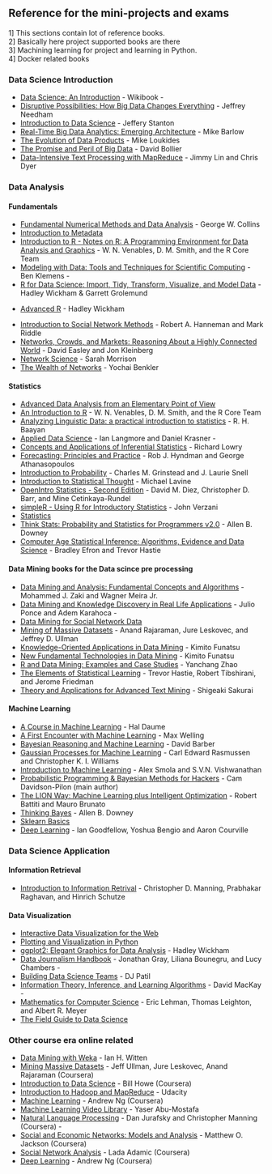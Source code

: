 ## Reference for the mini-projects and exams

1] This sections contain lot of reference books.<br>
2] Basically here project supported books are there <br>
3] Machining learning for project and learning in Python.<br>
4] Docker related books

### Data Science Introduction
* [Data Science: An Introduction](http://en.wikibooks.org/wiki/Data_Science:_An_Introduction) - Wikibook -
* [Disruptive Possibilities: How Big Data Changes Everything](http://www.amazon.com/Disruptive-Possibilities-Data-Changes-Everything-ebook/dp/B00CLH387W) - Jeffrey Needham 
* [Introduction to Data Science](http://jsresearch.net/) - Jeffery Stanton
* [Real-Time Big Data Analytics: Emerging Architecture](http://www.amazon.com/Real-Time-Big-Data-Analytics-Architecture-ebook/dp/B00DO33RSW) - Mike Barlow 
* [The Evolution of Data Products](http://www.amazon.com/The-Evolution-Data-Products-ebook/dp/B005QEKQUY/ref=sr_1_63?s=digital-text&ie=UTF8&qid=1351898530&sr=1-63) - Mike Loukides 
* [The Promise and Peril of Big Data](http://www.aspeninstitute.org/sites/default/files/content/docs/pubs/The_Promise_and_Peril_of_Big_Data.pdf) - David Bollier
* [Data-Intensive Text Processing with MapReduce](http://lintool.github.io/MapReduceAlgorithms/MapReduce-book-final.pdf) - Jimmy Lin and Chris Dyer 


### Data Analysis
#### Fundamentals
* [Fundamental Numerical Methods and Data Analysis](http://ads.harvard.edu/books/1990fnmd.book/) - George W. Collins
* [Introduction to Metadata](http://www.getty.edu/research/publications/electronic_publications/intrometadata/index.html)
* [Introduction to R - Notes on R: A Programming Environment for Data Analysis and Graphics](http://cran.r-project.org/doc/manuals/R-intro.pdf) - W. N. Venables, D. M. Smith, and the R Core Team
* [Modeling with Data: Tools and Techniques for Scientific Computing](http://modelingwithdata.org/about_the_book.html) - Ben Klemens - 
* [R for Data Science: Import, Tidy, Transform, Visualize, and Model Data](http://r4ds.had.co.nz/) - Hadley Wickham & Garrett Grolemund 
- [Advanced R](http://adv-r.had.co.nz/) - Hadley Wickham 
* [Introduction to Social Network Methods](http://faculty.ucr.edu/~hanneman/nettext/) - Robert A. Hanneman and Mark Riddle 
* [Networks, Crowds, and Markets: Reasoning About a Highly Connected World](http://www.cs.cornell.edu/home/kleinber/networks-book/) - David Easley and Jon Kleinberg
* [Network Science](http://barabasilab.neu.edu/networksciencebook/downlPDF.html) - Sarah Morrison 
* [The Wealth of Networks](http://www.benkler.org/Benkler_Wealth_Of_Networks.pdf) - Yochai Benkler 

#### Statistics
* [Advanced Data Analysis from an Elementary Point of View](http://www.stat.cmu.edu/~cshalizi/ADAfaEPoV/ADAfaEPoV.pdf)
* [An Introduction to R](http://cran.r-project.org/doc/manuals/R-intro.pdf) - W. N. Venables, D. M. Smith, and the R Core Team 
* [Analyzing Linguistic Data: a practical introduction to statistics](http://www.ualberta.ca/~baayen/publications/baayenCUPstats.pdf) - R. H. Baayan 
* [Applied Data Science](http://columbia-applied-data-science.github.io/appdatasci.pdf) - Ian Langmore and Daniel Krasner - 
* [Concepts and Applications of Inferential Statistics](http://vassarstats.net/textbook/) - Richard Lowry
* [Forecasting: Principles and Practice](https://www.otexts.org/fpp/) - Rob J. Hyndman and George Athanasopoulos
* [Introduction to Probability](http://www.dartmouth.edu/~chance/teaching_aids/books_articles/probability_book/pdf.html) - Charles M. Grinstead and J. Laurie Snell
* [Introduction to Statistical Thought](http://www.math.umass.edu/~lavine/Book/book.pdf) - Michael Lavine
* [OpenIntro Statistics - Second Edition](http://www.openintro.org/stat/textbook.php) - David M. Diez, Christopher D. Barr, and Mine Cetinkaya-Rundel
* [simpleR - Using R for Introductory Statistics](http://cran.r-project.org/doc/contrib/Verzani-SimpleR.pdf) - John Verzani 
* [Statistics](http://upload.wikimedia.org/wikipedia/commons/8/82/Statistics.pdf)
* [Think Stats: Probability and Statistics for Programmers v2.0](http://greenteapress.com/thinkstats2/thinkstats2.pdf) - Allen B. Downey 
* [Computer Age Statistical Inference: Algorithms, Evidence and Data Science](https://web.stanford.edu/~hastie/CASI/) - Bradley Efron and Trevor Hastie

#### Data Mining books for the Data scince pre processing
* [Data Mining and Analysis: Fundamental Concepts and Algorithms](https://repo.palkeo.com/algo/information-retrieval/Data%20mining%20and%20analysis.pdf) - Mohammed J. Zaki and Wagner Meira Jr. 
* [Data Mining and Knowledge Discovery in Real Life Applications](http://www.intechopen.com/books/data_mining_and_knowledge_discovery_in_real_life_applications) - Julio Ponce and Adem Karahoca - 
* [Data Mining for Social Network Data](http://link.springer.com/book/10.1007%2F978-1-4419-6287-4)
* [Mining of Massive Datasets](http://infolab.stanford.edu/~ullman/mmds/book.pdf) - Anand Rajaraman, Jure Leskovec, and Jeffrey D. Ullman 
* [Knowledge-Oriented Applications in Data Mining](http://www.intechopen.com/books/knowledge-oriented-applications-in-data-mining) - Kimito Funatsu 
* [New Fundamental Technologies in Data Mining](http://www.intechopen.com/books/new-fundamental-technologies-in-data-mining) - Kimito Funatsu 
* [R and Data Mining: Examples and Case Studies](http://cran.r-project.org/doc/contrib/Zhao_R_and_data_mining.pdf) - Yanchang Zhao 
* [The Elements of Statistical Learning](http://statweb.stanford.edu/~tibs/ElemStatLearn/) - Trevor Hastie, Robert Tibshirani, and Jerome Friedman 
* [Theory and Applications for Advanced Text Mining](http://www.intechopen.com/books/theory-and-applications-for-advanced-text-mining) - Shigeaki Sakurai


#### Machine Learning
* [A Course in Machine Learning](http://ciml.info/) - Hal Daume
* [A First Encounter with Machine Learning](https://www.ics.uci.edu/~welling/teaching/273ASpring10/IntroMLBook.pdf) - Max Welling 
* [Bayesian Reasoning and Machine Learning](http://web4.cs.ucl.ac.uk/staff/D.Barber/textbook/031013.pdf) - David Barber
* [Gaussian Processes for Machine Learning](http://www.gaussianprocess.org/gpml/chapters/) - Carl Edward Rasmussen and Christopher K. I. Williams 
* [Introduction to Machine Learning](http://alex.smola.org/drafts/thebook.pdf) - Alex Smola and S.V.N. Vishwanathan 
* [Probabilistic Programming & Bayesian Methods for Hackers](http://camdavidsonpilon.github.io/Probabilistic-Programming-and-Bayesian-Methods-for-Hackers/) - Cam Davidson-Pilon (main author)
* [The LION Way: Machine Learning plus Intelligent Optimization](http://www.lionsolver.com/LIONbook/) - Robert Battiti and Mauro Brunato
* [Thinking Bayes](http://www.greenteapress.com/thinkbayes/) - Allen B. Downey 
* [Sklearn Basics](http://nbviewer.ipython.org/github/jakevdp/sklearn_scipy2013/tree/master/notebooks/)
* [Deep Learning](http://www.deeplearningbook.org) - Ian Goodfellow, Yoshua Bengio and Aaron Courville

### Data Science Application
#### Information Retrieval
* [Introduction to Information Retrival](http://nlp.stanford.edu/IR-book/) - Christopher D. Manning, Prabhakar Raghavan, and Hinrich Schutze 

#### Data Visualization
* [Interactive Data Visualization for the Web](http://chimera.labs.oreilly.com/books/1230000000345/index.html)
* [Plotting and Visualization in Python](http://nbviewer.ipython.org/urls/gist.github.com/fonnesbeck/5850463/raw/a29d9ffb863bfab09ff6c1fc853e1d5bf69fe3e4/3.+Plotting+and+Visualization.ipynb)
* [ggplot2: Elegant Graphics for Data Analysis](https://github.com/hadley/ggplot2-book) - Hadley Wickham
* [Data Journalism Handbook](http://datajournalismhandbook.org/1.0/en/) - Jonathan Gray, Liliana Bounegru, and Lucy Chambers - 
* [Building Data Science Teams](http://assets.en.oreilly.com/1/eventseries/23/Building-Data-Science-Teams.pdf) - DJ Patil 
* [Information Theory, Inference, and Learning Algorithms](http://www.inference.phy.cam.ac.uk/itprnn/book.html) - David MacKay - 
* [Mathematics for Computer Science](http://ocw.mit.edu/courses/electrical-engineering-and-computer-science/6-042j-mathematics-for-computer-science-fall-2010/readings/MIT6_042JF10_notes.pdf) - Eric Lehman, Thomas Leighton, and Albert R. Meyer
* [The Field Guide to Data Science](http://www.boozallen.com/media/file/The-Field-Guide-to-Data-Science.pdf)


### Other course era online related
* [Data Mining with Weka](http://www.cs.waikato.ac.nz/ml/weka/mooc/dataminingwithweka/) - Ian H. Witten 
* [Mining Massive Datasets](https://class.coursera.org/mmds-002) - Jeff Ullman, Jure Leskovec, Anand Rajaraman (Coursera)
* [Introduction to Data Science](https://class.coursera.org/datasci-001/class) - Bill Howe (Coursera)
* [Introduction to Hadoop and MapReduce](https://www.udacity.com/course/ud617) - Udacity
* [Machine Learning](https://class.coursera.org/ml-003/class) - Andrew Ng (Coursera) 
* [Machine Learning Video Library](http://work.caltech.edu/library/#!?goback=.gde_35222_member_5810981726511443971) - Yaser Abu-Mostafa 
* [Natural Language Processing](https://class.coursera.org/nlp/lecture/preview) - Dan Jurafsky and Christopher Manning (Coursera) - 
* [Social and Economic Networks: Models and Analysis](https://class.coursera.org/networksonline-001/class) - Matthew O. Jackson (Coursera)
* [Social Network Analysis](https://class.coursera.org/sna-003/class) - Lada Adamic (Coursera)
* [Deep Learning](https://www.coursera.org/specializations/deep-learning) - Andrew Ng (Coursera)
